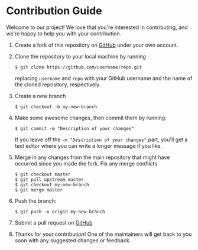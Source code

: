 Contribution Guide
==================

Welcome to our project! We love that you're interested in contributing,
and we're happy to help you with your contribution.


1. Create a fork of this repository on [GitHub](https://www.github.com>) under
   your own account.

2. Clone the repository to your local machine by running

   ```console
   $ git clone https://github.com/username/repo.git
   ```

   replacing `username` and `repo` with your GitHub username and the
   name of the cloned repository, respectively.

3. Create a new branch

   ```console
   $ git checkout -b my-new-branch
   ```

4. Make some awesome changes, then commit them by running:

   ```console
   $ git commit -m "Description of your changes"
   ```

   If you leave off the `-m "Description of your changes"` part, you'll
   get a text editor where you can write a longer message if you like.

5. Merge in any changes from the main repository that might have occurred since
   you made the fork. Fix any merge conflicts

   ```console
   $ git checkout master
   $ git pull upstream master
   $ git checkout my-new-branch
   $ git merge master
   ```

6. Push the branch:

   ```console
   $ git push -u origin my-new-branch
   ```

7. Submit a pull request on [GitHub](https://www.github.com)

8. Thanks for your contribution! One of the maintainers will get back to you
   soon with any suggested changes or feedback.
